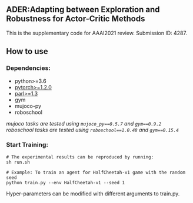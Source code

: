 ## ADER:Adapting between Exploration and Robustness for Actor-Critic Methods

This is the supplementary code for AAAI2021 review. Submission ID: 4287.

## How to use
### Dependencies:
+ python>=3.6
+ [pytorch>=1.2.0](https://github.com/pytorch/pytorch)
+ [parl>=1.3](https://github.com/PaddlePaddle/PARL)
+ gym
+ mujoco-py
+ roboschool

*mujoco tasks are tested using `mujoco_py==0.5.7` and `gym==0.9.2`* <br/>
*roboschool tasks are tested using `roboschool==1.0.48` and `gym==0.15.4`*

### Start Training:
```
# The experimental results can be reproduced by running:
sh run.sh

# Example: To train an agent for HalfCheetah-v1 game with the random seed
python train.py --env HalfCheetah-v1 --seed 1
```

Hyper-parameters can be modified with different arguments to train.py.